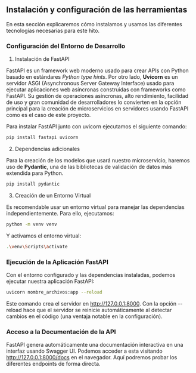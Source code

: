 ## Instalación y configuración de las herramientas

En esta sección explicaremos cómo instalamos y usamos las diferentes tecnologías necesarias para este hito.

### Configuración del Entorno de Desarrollo

1. Instalación de FastAPI

FastAPI es un framework web moderno usado para crear  APIs con Python basado en estándares *Python type hints*. Por otro lado, **Uvicorn** es un servidor ASGI (Asynchronous Server Gateway Interface) usado para ejecutar aplicaciones web asíncronas construidas con frameworks como FastAPI. Su gestión de operaciones asíncronas, alto rendimiento, facilidad de uso y gran comunidad de desarrolladores lo convierten en la opción principal para la creación de microservicios en servidores usando FastAPI como es el caso de este proyecto.

Para instalar FastAPI junto con uvicorn ejecutamos el siguiente comando:
```bash
pip install fastapi uvicorn
```

2. Dependencias adicionales

Para la creación de los modelos que usará nuestro microservicio, haremos uso de **Pydantic**, una de las bibliotecas de validación de datos más extendida para Python.
```bash
pip install pydantic
```

3. Creación de un Entorno Virtual

Es recomendable usar un entorno virtual para manejar las dependencias independientemente. Para ello,  ejecutamos:
```bash
python -m venv venv
```
Y activamos el entorno virtual:
```bash
.\venv\Scripts\activate
```

### Ejecución de la Aplicación FastAPI
Con el entorno configurado y las dependencias instaladas, podemos ejecutar nuestra aplicación FastAPI:
```bash
uvicorn nombre_archivos:app --reload
```
Este comando crea el servidor en http://127.0.0.1:8000. Con la opción --reload hace que el servidor se reinicie automáticamente al detectar cambios en el código (una ventaja notable en la configuración).

### Acceso a la Documentación de la API
FastAPI genera automáticamente una documentación interactiva en una interfaz usando Swagger UI. Podemos acceder a esta visitando http://127.0.0.1:8000/docs en el navegador. Aquí podremos probar los diferentes endpoints de forma directa.
